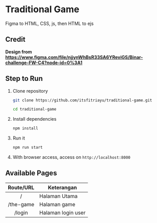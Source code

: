 # Traditional Game
Figma to HTML, CSS, js, then HTML to ejs

## Credit
**Design from https://www.figma.com/file/njjynWhBsR33SA6YReviGS/Binar-challenge-FW-C4?node-id=0%3A1**

## Step to Run
1. Clone repository
    ```bash
    git clone https://github.com/itsfitriayu/traditional-game.git

    cd traditional-game
    ```

2. Install dependencies
    ```bash
    npm install
    ```
3. Run it
    ```bash
    npm run start
    ```
4. With browser access, access on `http://localhost:8000`


## Available Pages

|    Route/URL     |     Keterangan    |
| :--------------: |-------------------|
|        /         |Halaman Utama      |
|    /the-game     |Halaman game       |
|     /login       |Halaman login user |
